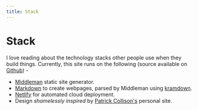 ```yaml
---
title: Stack
---
```


# Stack

I love reading about the technology stacks other people use when they build things.
Currently, this site runs on the following (source available on [Github](https://github.com/harrison-broadbent/personal_site)) -

- [Middleman](https://www.middlemanapp.com/) static site generator.
- [Markdown](https://github.com/adam-p/markdown-here/wiki/Markdown-Cheatsheet) to create webpages, parsed by Middleman using [kramdown](https://github.com/gettalong/kramdown).
- [Netlify](https://www.netlify.com) for automated cloud deployment.
- Design _shamelessly inspired_ by [Patrick Collison's](https://www.patrickcollison.com) personal site.
